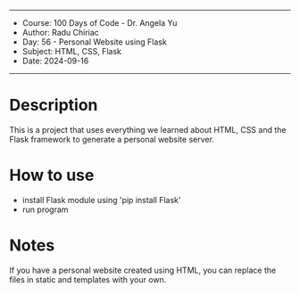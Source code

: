 
************************************************************
*    Course: 100 Days of Code - Dr. Angela Yu              
*    Author: Radu Chiriac                                  
*    Day: 56 - Personal Website using Flask                
*    Subject: HTML, CSS, Flask                             
*    Date: 2024-09-16                                      
************************************************************


# Description
This is a project that uses everything we learned about HTML, CSS and the Flask framework to generate a personal website server.

# How to use
- install Flask module using 'pip install Flask'
- run program

# Notes
If you have a personal website created using HTML, you can replace the files in static and templates with your own.